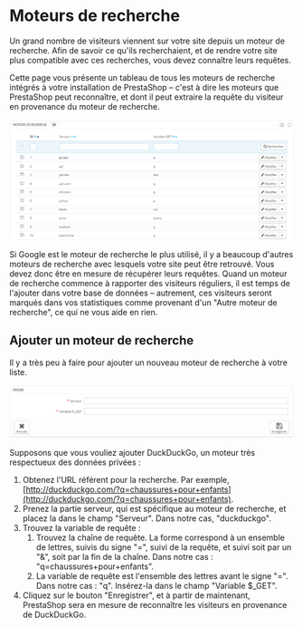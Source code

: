 # Moteurs de recherche

Un grand nombre de visiteurs viennent sur votre site depuis un moteur de recherche. Afin de savoir ce qu'ils recherchaient, et de rendre votre site plus compatible avec ces recherches, vous devez connaître leurs requêtes.

Cette page vous présente un tableau de tous les moteurs de recherche intégrés à votre installation de PrestaShop – c'est à dire les moteurs que PrestaShop peut reconnaître, et dont il peut extraire la requête du visiteur en provenance du moteur de recherche.

![](../../../.gitbook/assets/23789938.png)

Si Google est le moteur de recherche le plus utilisé, il y a beaucoup d'autres moteurs de recherche avec lesquels votre site peut être retrouvé. Vous devez donc être en mesure de récupérer leurs requêtes. Quand un moteur de recherche commence à rapporter des visiteurs réguliers, il est temps de l'ajouter dans votre base de données – autrement, ces visiteurs seront marqués dans vos statistiques comme provenant d'un "Autre moteur de recherche", ce qui ne vous aide en rien.

## Ajouter un moteur de recherche <a href="#moteursderecherche-ajouterunmoteurderecherche" id="moteursderecherche-ajouterunmoteurderecherche"></a>

Il y a très peu à faire pour ajouter un nouveau moteur de recherche à votre liste.

![](../../../.gitbook/assets/23789940.png)

Supposons que vous vouliez ajouter DuckDuckGo, un moteur très respectueux des données privées :

1. Obtenez l'URL référent pour la recherche. Par exemple, [http://duckduckgo.com/?q=chaussures+pour+enfants](http://duckduckgo.com/?q=chaussures+pour+enfants).
2. Prenez la partie serveur, qui est spécifique au moteur de recherche, et placez la dans le champ "Serveur". Dans notre cas, "duckduckgo".
3. Trouvez la variable de requête :
   1. Trouvez la chaîne de requête. La forme correspond à un ensemble de lettres, suivis du signe "=", suivi de la requête, et suivi soit par un "&", soit par la fin de la chaîne. Dans notre cas : "q=chaussures+pour+enfants".
   2. La variable de requête est l'ensemble des lettres avant le signe "=". Dans notre cas : "q". Insérez-la dans le champ "Variable $\_GET".
4. Cliquez sur le bouton "Enregistrer", et à partir de maintenant, PrestaShop sera en mesure de reconnaître les visiteurs en provenance de DuckDuckGo.
